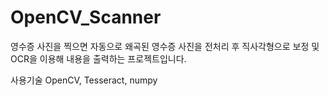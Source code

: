 # OpenCV_Scanner

영수증 사진을 찍으면 자동으로 왜곡된 영수증 사진을 전처리 후 직사각형으로 보정 및 OCR을 이용해 내용을 출력하는 프로젝트입니다.

사용기술
OpenCV, Tesseract, numpy

